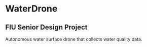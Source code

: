 # WaterDrone
## FIU Senior Design Project
Autonomous water surface drone that collects water quality data.
